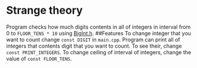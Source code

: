 # Strange theory
Program checks how much digits contents in all of integers in interval from 0 to `FLOOR_TENS * 10` using [BigInt.h](https://github.com/kasparsklavins/bigint).
##Features
To change integer that you want to count change `const DIGIT` in `main.cpp`.
Program can print all of integers that contents digit that you want to count. To see their, change `const PRINT_INTEGERS`.
To change ceiling of interval of integers, change the value of `const FLOOR_TENS`.